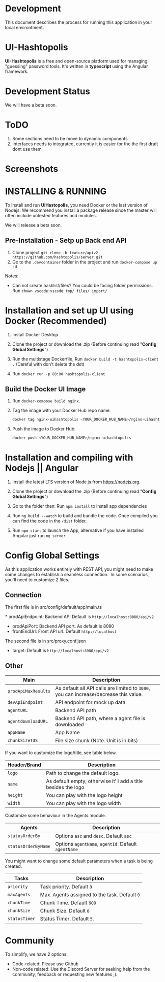 # Development

This document describes the process for running this application in your local environtment.

# UI-Hashtopolis

**UI-Hashtopolis** is a free and open-source platform used for managing "guessing" password tools. It's written in **typescript** using the Angular framework.

# Development Status

We will have a beta soon.

# ToDO

1. Some sections need to be move to dynamic components
2. Interfaces needs to integrated, currently it is easier for the the first draft dont use them

# Screenshots

<!-- ![Hashtopolis - Animated gif demo](demo/intro1.gif) -->

# INSTALLING & RUNNING

To install and run **UIHastopolis**, you need Docker or the last version of Nodejs. We recommend you install a package release since the master will often include untested features and modules.

We will release a beta soon.

## Pre-Installation - Setp up Back end API

1. Clone project `git clone -b feature/apiv2 https://github.com/hashtopolis/server.git`
2. Go to the  `.devcontainer` folder in the project and run `docker-compose up -d`

Notes:
- Can not create hashlist/files? You could be facing folder permissions. Run `chown vscode:vscode tmp/ files/ import/`


# Installation and set up UI using Docker (Recommended)

1. Install Docker Desktop

2. Clone the project or download the .zip (Before continuing read "**Config Global Settings**")

3. Run the multistage Dockerfile, Run `docker build -t hashtopolis-client .` (Careful with don't delete the dot)

4. Run `docker run -p 80:80 hashtopolis-client`

## Build the Docker UI Image

1. Run `docker-compose build nginx`.

2. Tag the image with your Docker Hub repo name:

    ```bash
    docker tag nginx-uihashtopolis <YOUR_DOCKER_HUB_NAME>/nginx-uihashtopolis
    ```

3. Push the image to Docker Hub:

    ```bash
    docker push <YOUR_DOCKER_HUB_NAME>/nginx-uihashtopolis
    ```

# Installation and compiling with Nodejs || Angular

1. Install the latest LTS version of Node.js from https://nodejs.org.

2. Clone the project or download the .zip (Before continuing read "**Config Global Settings**")

3. Go to the folder then: Run `npm install` to install app dependencies

4. Run `ng build --watch` to build and bundle the code. Once compiled you can find the code in the `/dist` folder.

5. Run `npm start` to launch the App, alternative if you have installed Angular just run `ng server`

# Config Global Settings

As this application works entirely with REST API, you might need to make some changes to establish a seamless connection.  In some scenarios, you'll need to customize 2 files. 

## Connection
The first file is in src/config/default/app/main.ts  

* prodApiEndpoint: Backend API Default is `http://localhost:8080/api/v2`
* prodApiPort: Backend API port. As default is 8080
* frontEndUrl: Front API url. Default `http://localhost`

The second file is in src/proxy.conf.json

* target: Default is `http://localhost:8080/api/v2`

## Other

| Main | Description |
| --- | --- |
| `prodApiMaxResults` | As default all API calls are limited to `3000`, you can increase/decrease this value. |
| `devApiEndpoint` | API endpoint for mock up data |
| `agentURL` | Backend API path |
| `agentdownloadURL` | Backend API path, where a agent file is downloaded |
| `appName` | App Name |
| `chunkSizeTUS` | File size chunk (Note. Unit is in bits) |

If you want to customize the logo/title, see table below.

| Header/Brand | Description |
| --- | --- |
| `logo` | Path to change the default logo. |
| `name` | As default empty, otherwise it'll add a title besides the logo |
| `height` | You can play with the logo height |
| `width` | You can play with the logo width |

Customize some behaviour in the Agents module.

| Agents | Description |
| --- | --- |
| `statusOrderBy` | Options `asc` and `desc`. Default `asc` |
| `statusOrderByName` | Options `agentName`, `agentId`. Default `agentName` |

You might want to change some default parameters when a task is being created.

| Tasks | Description |
| --- | --- |
| `priority` | Task priority. Default `0` |
| `maxAgents` | Max. Agents assigned to the task. Default `0` |
| `chunkTime` | Chunk Time. Default `600` |
| `chunkSize` | Chunk Size. Default `0` |
| `statusTimer` | Status Timer. Default `5`. |


# Community

To simplify, we have 2 options:
* Code-related: Please use Github
* Non-code related: Use the Discord Server for seeking help from the community, feedback or requesting new features ;).
